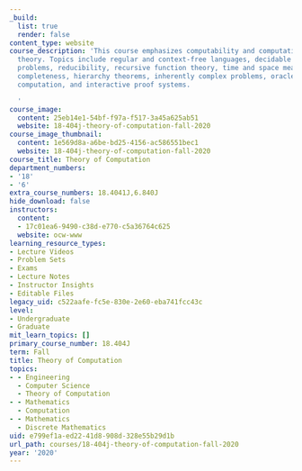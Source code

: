 ```yaml
---
_build:
  list: true
  render: false
content_type: website
course_description: 'This course emphasizes computability and computational complexity
  theory. Topics include regular and context-free languages, decidable and undecidable
  problems, reducibility, recursive function theory, time and space measures on computation,
  completeness, hierarchy theorems, inherently complex problems, oracles, probabilistic
  computation, and interactive proof systems.

  '
course_image:
  content: 25eb14e1-54bf-f97a-f517-3a45a625ab51
  website: 18-404j-theory-of-computation-fall-2020
course_image_thumbnail:
  content: 1e569d8a-a6be-bd25-4156-ac586551bec1
  website: 18-404j-theory-of-computation-fall-2020
course_title: Theory of Computation
department_numbers:
- '18'
- '6'
extra_course_numbers: 18.4041J,6.840J
hide_download: false
instructors:
  content:
  - 17c01ea6-9490-c38d-e770-c5a36764c625
  website: ocw-www
learning_resource_types:
- Lecture Videos
- Problem Sets
- Exams
- Lecture Notes
- Instructor Insights
- Editable Files
legacy_uid: c522aafe-fc5e-830e-2e60-eba741fcc43c
level:
- Undergraduate
- Graduate
mit_learn_topics: []
primary_course_number: 18.404J
term: Fall
title: Theory of Computation
topics:
- - Engineering
  - Computer Science
  - Theory of Computation
- - Mathematics
  - Computation
- - Mathematics
  - Discrete Mathematics
uid: e799ef1a-ed22-41d8-908d-328e55b29d1b
url_path: courses/18-404j-theory-of-computation-fall-2020
year: '2020'
---
```

